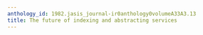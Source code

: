 ```yaml
---
anthology_id: 1982.jasis_journal-ir0anthology0volumeA33A3.13
title: The future of indexing and abstracting services
---
```

